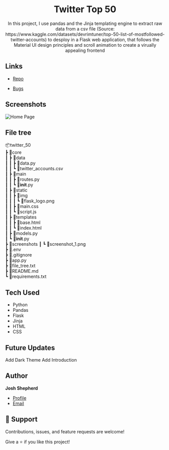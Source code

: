 <h1 align="center">Twitter Top 50</h1>

<p align="center"><project-description>
 In this project, I use pandas and the Jinja templating engine to extract raw data from a csv file (Source: https://www.kaggle.com/datasets/devrimtuner/top-50-list-of-mostfollowed-twitter-accounts) to desploy in a Flask web application, that follows the Material UI design principles and scroll animation to create a virually appealing frontend
 </p>

## Links

- [Repo](https://github.com/Rohit19060/twitter_50 "Twitter Top 50 Repo")


- [Bugs](https://github.com/Rohit19060/twitter_50/issues "Issues Page")


## Screenshots

![Home Page](/screenshots/sceenshot_1.png)

## File tree
📦twitter_50 <br>
 ┣ 📂core <br>
 ┃ ┣ 📂data <br>
 ┃ ┃ ┣ 📜data.py <br>
 ┃ ┃ ┗ 📜twitter_accounts.csv <br>
 ┃ ┣ 📂main <br>
 ┃ ┃ ┣ 📜routes.py <br>
 ┃ ┃ ┗ 📜__init__.py <br>
 ┃ ┣ 📂static <br>
 ┃ ┃ ┣ 📂img <br>
 ┃ ┃ ┃ ┗ 📜flask_logo.png <br>
 ┃ ┃ ┣ 📜main.css <br>
 ┃ ┃ ┗ 📜script.js <br>
 ┃ ┣ 📂templates <br>
 ┃ ┃ ┣ 📜base.html <br>
 ┃ ┃ ┗ 📜index.html <br>
 ┃ ┣ 📜models.py <br>
 ┃ ┗ 📜__init__.py <br>
 ┣ 📂screenshots 
 ┃ ┗ 📜screenshot_1.png <br>
 ┣ 📜.env <br>
 ┣ 📜.gitignore <br>
 ┣ 📜app.py <br>
 ┣ 📜file_tree.txt <br>
 ┣ 📜README.md <br>
 ┗ 📜requirements.txt <br>

## Tech Used

- Python
- Pandas
- Flask
- Jinja
- HTML
- CSS

## Future Updates

Add Dark Theme
Add Introduction

## Author

**Josh Shepherd**

- [Profile](https://github.com/Optimized-Coder "Josh Shepherd")
- [Email](mailto:joshuashepherd877@gmail.com?subject=Hi "Hi!")

## 🤝 Support

Contributions, issues, and feature requests are welcome!

Give a ⭐️ if you like this project!
